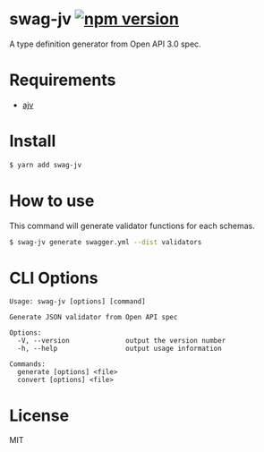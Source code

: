 # swag-jv [![npm version](https://badge.fury.io/js/swag-jv.svg)](https://badge.fury.io/js/swag-jv)
A type definition generator from Open API 3.0 spec.

# Requirements
- [ajv](https://www.npmjs.com/package/ajv)

# Install

```sh
$ yarn add swag-jv
```

# How to use
This command will generate validator functions for each schemas.

```sh
$ swag-jv generate swagger.yml --dist validators
```

# CLI Options

```
Usage: swag-jv [options] [command]

Generate JSON validator from Open API spec

Options:
  -V, --version              output the version number
  -h, --help                 output usage information

Commands:
  generate [options] <file>
  convert [options] <file>
```

# License
MIT

